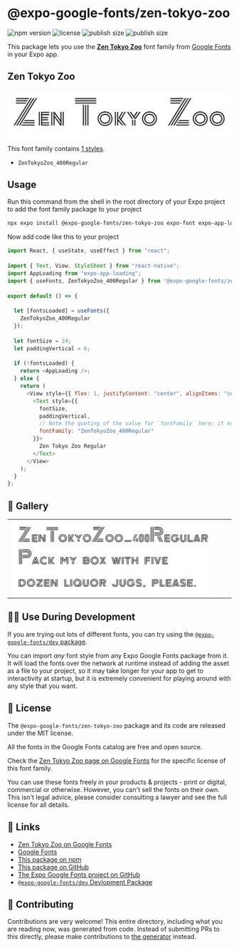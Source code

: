 # @expo-google-fonts/zen-tokyo-zoo

![npm version](https://flat.badgen.net/npm/v/@expo-google-fonts/zen-tokyo-zoo)
![license](https://flat.badgen.net/github/license/expo/google-fonts)
![publish size](https://flat.badgen.net/packagephobia/install/@expo-google-fonts/zen-tokyo-zoo)
![publish size](https://flat.badgen.net/packagephobia/publish/@expo-google-fonts/zen-tokyo-zoo)

This package lets you use the [**Zen Tokyo Zoo**](https://fonts.google.com/specimen/Zen+Tokyo+Zoo) font family from [Google Fonts](https://fonts.google.com/) in your Expo app.

## Zen Tokyo Zoo

![Zen Tokyo Zoo](./font-family.png)

This font family contains [1 styles](#-gallery).

- `ZenTokyoZoo_400Regular`

## Usage

Run this command from the shell in the root directory of your Expo project to add the font family package to your project

```sh
npx expo install @expo-google-fonts/zen-tokyo-zoo expo-font expo-app-loading
```

Now add code like this to your project

```js
import React, { useState, useEffect } from "react";

import { Text, View, StyleSheet } from "react-native";
import AppLoading from "expo-app-loading";
import { useFonts, ZenTokyoZoo_400Regular } from '@expo-google-fonts/zen-tokyo-zoo';

export default () => {

  let [fontsLoaded] = useFonts({
    ZenTokyoZoo_400Regular
  });

  let fontSize = 24;
  let paddingVertical = 6;

  if (!fontsLoaded) {
    return <AppLoading />;
  } else {
    return (
      <View style={{ flex: 1, justifyContent: "center", alignItems: "center" }}>
        <Text style={{
          fontSize,
          paddingVertical,
          // Note the quoting of the value for `fontFamily` here; it expects a string!
          fontFamily: "ZenTokyoZoo_400Regular"
        }}>
          Zen Tokyo Zoo Regular
        </Text>
      </View>
    );
  }
};
```

## 🔡 Gallery


||||
|-|-|-|
|![ZenTokyoZoo_400Regular](./ZenTokyoZoo_400Regular.ttf.png)||||


## 👩‍💻 Use During Development

If you are trying out lots of different fonts, you can try using the [`@expo-google-fonts/dev` package](https://github.com/expo/google-fonts/tree/master/font-packages/dev#readme).

You can import _any_ font style from any Expo Google Fonts package from it. It will load the fonts over the network at runtime instead of adding the asset as a file to your project, so it may take longer for your app to get to interactivity at startup, but it is extremely convenient for playing around with any style that you want.


## 📖 License

The `@expo-google-fonts/zen-tokyo-zoo` package and its code are released under the MIT license.

All the fonts in the Google Fonts catalog are free and open source.

Check the [Zen Tokyo Zoo page on Google Fonts](https://fonts.google.com/specimen/Zen+Tokyo+Zoo) for the specific license of this font family.

You can use these fonts freely in your products & projects - print or digital, commercial or otherwise. However, you can't sell the fonts on their own. This isn't legal advice, please consider consulting a lawyer and see the full license for all details.

## 🔗 Links

- [Zen Tokyo Zoo on Google Fonts](https://fonts.google.com/specimen/Zen+Tokyo+Zoo)
- [Google Fonts](https://fonts.google.com/)
- [This package on npm](https://www.npmjs.com/package/@expo-google-fonts/zen-tokyo-zoo)
- [This package on GitHub](https://github.com/expo/google-fonts/tree/master/font-packages/zen-tokyo-zoo)
- [The Expo Google Fonts project on GitHub](https://github.com/expo/google-fonts)
- [`@expo-google-fonts/dev` Devlopment Package](https://github.com/expo/google-fonts/tree/master/font-packages/dev)

## 🤝 Contributing

Contributions are very welcome! This entire directory, including what you are reading now, was generated from code. Instead of submitting PRs to this directly, please make contributions to [the generator](https://github.com/expo/google-fonts/tree/master/packages/generator) instead.
